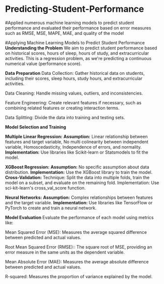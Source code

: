 # Predicting-Student-Performance
#Applied numerous machine learning models to predict student performance and evaluated their performance based on error measures such as RMSE, MSE, MAPE, MAE, and quality of the model

#Applying Machine Learning Models to Predict Student Performance
**Understanding the Problem**
We aim to predict student performance based on historical scores, hours of sleep, hours of study, and extracurricular activities. This is a regression problem, as we're predicting a continuous numerical value (performance score).

**Data Preparation**
Data Collection: Gather historical data on students, including their scores, sleep hours, study hours, and extracurricular activities.

Data Cleaning: Handle missing values, outliers, and inconsistencies.

Feature Engineering: Create relevant features if necessary, such as combining related features or creating interaction terms.

Data Splitting: Divide the data into training and testing sets.


**Model Selection and Training**

**Multiple Linear Regression:**
**Assumption:** Linear relationship between features and target variable, No multi colinearity between independent variable, Homoscedasticity, Independence of errors,  and normality.
**Implementation:** Use libraries like Scikit-learn or Statsmodels to fit the model.

**XGBoost Regression:** 
**Assumption:** No specific assumption about data distribution.
**Implementation:** Use the XGBoost library to train the model.
**Cross-Validation:**
Technique: Split the data into multiple folds, train the model on a subset, and evaluate on the remaining fold.
Implementation: Use sci-kit-learn's cross_val_score function.

**Neural Networks:**
**Assumption:** Complex relationships between features and the target variable.
**Implementation:** Use libraries like TensorFlow or PyTorch to create and train a neural network.

**Model Evaluation**
Evaluate the performance of each model using metrics like:

Mean Squared Error (MSE): Measures the average squared difference between predicted and actual values.

Root Mean Squared Error (RMSE):: The square root of MSE, providing an error measure in the same units as the dependent variable.   

Mean Absolute Error (MAE): Measures the average absolute difference between predicted and actual values.

R-squared: Measures the proportion of variance explained by the model.
